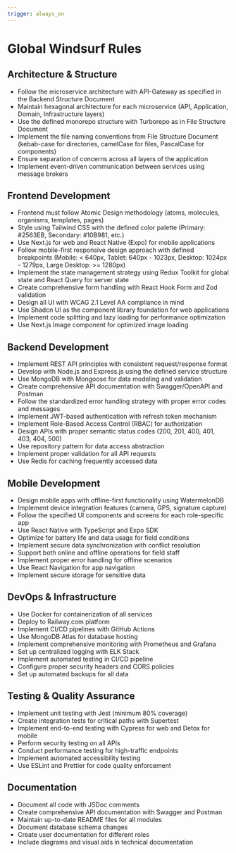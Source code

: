 ```yaml
---
trigger: always_on
---
```


# Global Windsurf Rules

## Architecture & Structure
- Follow the microservice architecture with API-Gateway as specified in the Backend Structure Document
- Maintain hexagonal architecture for each microservice (API, Application, Domain, Infrastructure layers)
- Use the defined monorepo structure with Turborepo as in File Structure Document
- Implement the file naming conventions from File Structure Document (kebab-case for directories, camelCase for files, PascalCase for components)
- Ensure separation of concerns across all layers of the application
- Implement event-driven communication between services using message brokers

## Frontend Development
- Frontend must follow Atomic Design methodology (atoms, molecules, organisms, templates, pages)
- Style using Tailwind CSS with the defined color palette (Primary: #2563EB, Secondary: #10B981, etc.)
- Use Next.js for web and React Native (Expo) for mobile applications
- Follow mobile-first responsive design approach with defined breakpoints (Mobile: < 640px, Tablet: 640px - 1023px, Desktop: 1024px - 1279px, Large Desktop: >= 1280px)
- Implement the state management strategy using Redux Toolkit for global state and React Query for server state
- Create comprehensive form handling with React Hook Form and Zod validation
- Design all UI with WCAG 2.1 Level AA compliance in mind
- Use Shadcn UI as the component library foundation for web applications
- Implement code splitting and lazy loading for performance optimization
- Use Next.js Image component for optimized image loading

## Backend Development
- Implement REST API principles with consistent request/response format
- Develop with Node.js and Express.js using the defined service structure
- Use MongoDB with Mongoose for data modeling and validation
- Create comprehensive API documentation with Swagger/OpenAPI and Postman
- Follow the standardized error handling strategy with proper error codes and messages
- Implement JWT-based authentication with refresh token mechanism
- Implement Role-Based Access Control (RBAC) for authorization
- Design APIs with proper semantic status codes (200, 201, 400, 401, 403, 404, 500)
- Use repository pattern for data access abstraction
- Implement proper validation for all API requests
- Use Redis for caching frequently accessed data

## Mobile Development
- Design mobile apps with offline-first functionality using WatermelonDB
- Implement device integration features (camera, GPS, signature capture)
- Follow the specified UI components and screens for each role-specific app
- Use React Native with TypeScript and Expo SDK
- Optimize for battery life and data usage for field conditions
- Implement secure data synchronization with conflict resolution
- Support both online and offline operations for field staff
- Implement proper error handling for offline scenarios
- Use React Navigation for app navigation
- Implement secure storage for sensitive data

## DevOps & Infrastructure
- Use Docker for containerization of all services
- Deploy to Railway.com platform
- Implement CI/CD pipelines with GitHub Actions
- Use MongoDB Atlas for database hosting
- Implement comprehensive monitoring with Prometheus and Grafana
- Set up centralized logging with ELK Stack
- Implement automated testing in CI/CD pipeline
- Configure proper security headers and CORS policies
- Set up automated backups for all data

## Testing & Quality Assurance
- Implement unit testing with Jest (minimum 80% coverage)
- Create integration tests for critical paths with Supertest
- Implement end-to-end testing with Cypress for web and Detox for mobile
- Perform security testing on all APIs
- Conduct performance testing for high-traffic endpoints
- Implement automated accessibility testing
- Use ESLint and Prettier for code quality enforcement

## Documentation
- Document all code with JSDoc comments
- Create comprehensive API documentation with Swagger and Postman
- Maintain up-to-date README files for all modules
- Document database schema changes
- Create user documentation for different roles
- Include diagrams and visual aids in technical documentation